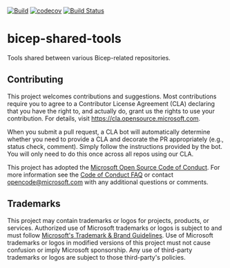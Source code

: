 [![Build](https://github.com/Azure/bicep-shared-tools/actions/workflows/build.yml/badge.svg)](https://github.com/Azure/bicep-shared-tools/actions/workflows/build.yml) [![codecov](https://codecov.io/gh/Azure/bicep-shared-tools/branch/main/graph/badge.svg)](https://codecov.io/gh/Azure/bicep-shared-tools) [![Build Status](https://msazure.visualstudio.com/One/_apis/build/status/OneBranch/BicepMirror-Shared-Tools/BicepMirror-Shared-Tools-Official?repoName=BicepMirror-Shared-Tools&branchName=main)](https://msazure.visualstudio.com/One/_build/latest?definitionId=285994&repoName=BicepMirror-Shared-Tools&branchName=main)
# bicep-shared-tools
Tools shared between various Bicep-related repositories.

## Contributing

This project welcomes contributions and suggestions.  Most contributions require you to agree to a
Contributor License Agreement (CLA) declaring that you have the right to, and actually do, grant us
the rights to use your contribution. For details, visit https://cla.opensource.microsoft.com.

When you submit a pull request, a CLA bot will automatically determine whether you need to provide
a CLA and decorate the PR appropriately (e.g., status check, comment). Simply follow the instructions
provided by the bot. You will only need to do this once across all repos using our CLA.

This project has adopted the [Microsoft Open Source Code of Conduct](https://opensource.microsoft.com/codeofconduct/).
For more information see the [Code of Conduct FAQ](https://opensource.microsoft.com/codeofconduct/faq/) or
contact [opencode@microsoft.com](mailto:opencode@microsoft.com) with any additional questions or comments.

## Trademarks
This project may contain trademarks or logos for projects, products, or services. Authorized use of Microsoft 
trademarks or logos is subject to and must follow 
[Microsoft's Trademark & Brand Guidelines](https://www.microsoft.com/en-us/legal/intellectualproperty/trademarks/usage/general).
Use of Microsoft trademarks or logos in modified versions of this project must not cause confusion or imply Microsoft sponsorship.
Any use of third-party trademarks or logos are subject to those third-party's policies.
